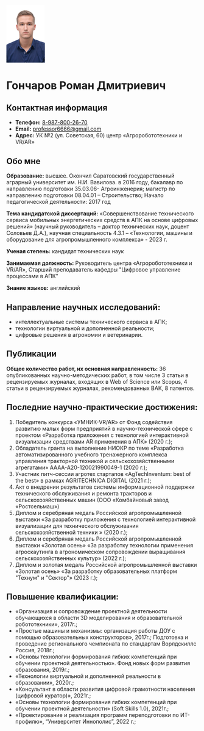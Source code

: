 <img src="Fotochki/Goncharov.jpg" width="20%">

# Гончаров Роман Дмитриевич

## Контактная информация

- **Телефон:** [8-987-800-26-70](89878002670)
- **Email:** [professor6666@gmail.com](professor6666@gmail.com)
- **Адрес:** УК №2 (ул. Советская, 60) центр «Агроробототехники и VR/AR»

## Обо мне

**Образование:** высшее. Окончил Саратовский государственный аграрный университет им. Н.И. Вавилова. в 2016 году, бакалавр по направлению подготовки 35.03.06- Агроинженерия;  магистр по направлению подготовки  08.04.01 – Строительство; 
Начало педагогической деятельности: 2017 год

**Тема кандидатской диссертаций:** «Совершенствование технического сервиса мобильных энергетических средств в АПК на основе цифровых решений» (научный руководитель – доктор технических наук, доцент Соловьев Д.А.), научная специальность 4.3.1 – «Технологии, машины и оборудование для агропромышленного комплекса» - 2023 г.

**Ученая степень:** кандидат технических наук
 
**Занимаемая должность:** Руководитель центра «Агроробототехники и VR/AR», Старший преподаватель кафедры "Цифровое управление процессами в АПК"

**Знание языков:** английский

## Направление научных исследований:

- интеллектуальные системы технического сервиса в АПК;
- технологии виртуальной и дополненной реальности;
- цифровые решения в агрономии и ветеринарии.

## Публикации 

**Общее количество работ, их основная направленность:** 36 опубликованных научно-методических работ, в том числе 3 статьи в рецензируемых журналах, входящих в Web of Science или Scopus, 4 статьи в рецензируемых журналах, рекомендованных ВАК, 8 патентов.

## Последние научно-практические достижения:

1. Победитель конкурса «УМНИК-VR/AR» от Фонд содействия развитию малых форм предприятий в научно-технической сфере с проектом «Разработка приложения с технологией интерактивной визуализации средствами AR применения в АПК» (2020 г.);
2. Обладатель гранта на выполнение НИОКР по теме «Разработка автоматизированного учебного тренажерного комплекса управления тракторной техникой и сельскохозяйственными агрегатами» АААА-А20-120021990049-1 (2020 г.); 
3. Участник питч-сессии агротех стартапов «AgTechInventum: best of the best» в рамках AGRITECHNICA DIGITAL (2021 г.);
4. Акт о внедрении результатов системы информационной поддержки технического обслуживания и ремонта тракторов и сельскохозяйственных машин (ООО «Комбайновый завод «Ростсельмаш»)
5. Диплом и серебряная медаль Российской агропромышленной выставки «За разработку приложения с технологией интерактивной визуализации для технического обслуживания сельскохозяйственной техники » (2020 г.);
6. Диплом и серебряная медаль Российской агропромышленной выставки «Золотая осень» «За разработку технологии применения агроскаутинга в агрономическом сопровождении выращивания сельскохозяйственных культур» (2022 г.);
7. Диплом и золотая медаль Российской агропромышленной выставки «Золотая осень» «За разработку образовательных платформ "Технум" и "Сектор"» (2023 г.);

## Повышение квалификации:   

- «Организация и сопровождение проектной деятельности обучающихся в области 3D моделирования и образовательной робототехники», 2017г.;
- «Простые машины и механизмы: организация работы ДОУ с помощью образовательных конструкторов», 2017г.;
Подготовка и проведение регионального чемпионата по стандартам Ворлдскиллс Россия, 2018г.;
- «Основы технологии формирования гибких компетенций при обучении проектной деятельностью». Фонд новых форм развития образования, 2019г.;
- «Технологии виртуальной и дополненной реальности в образовании», 2020г.;
- «Консультант в области развития цифровой грамотности населения (цифровой куратор)», 2021г.;
- «Основы технологии формирования гибких компетенций при обучении проектной деятельности» (Soft Skills 1.0), 2021г.;
- «Проектирование и реализация программ переподготовки по ИТ-профилю», “Университет Иннополис”, 2022 г.;


